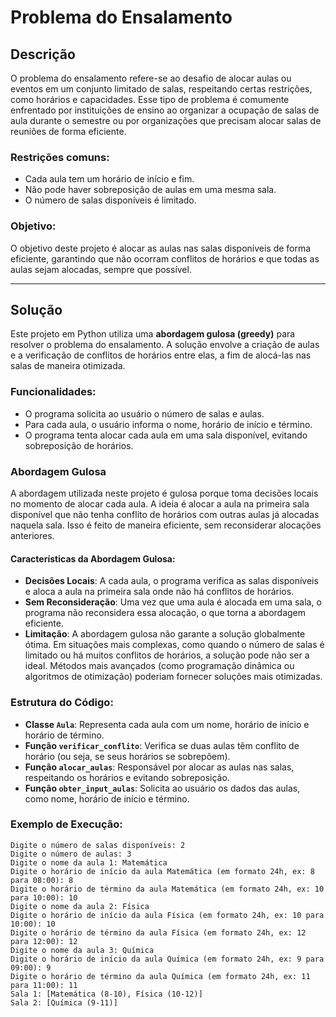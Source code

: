 # Problema do Ensalamento

## Descrição

O problema do ensalamento refere-se ao desafio de alocar aulas ou eventos em um conjunto limitado de salas, respeitando certas restrições, como horários e capacidades. Esse tipo de problema é comumente enfrentado por instituições de ensino ao organizar a ocupação de salas de aula durante o semestre ou por organizações que precisam alocar salas de reuniões de forma eficiente.

### Restrições comuns:
- Cada aula tem um horário de início e fim.
- Não pode haver sobreposição de aulas em uma mesma sala.
- O número de salas disponíveis é limitado.

### Objetivo:
O objetivo deste projeto é alocar as aulas nas salas disponíveis de forma eficiente, garantindo que não ocorram conflitos de horários e que todas as aulas sejam alocadas, sempre que possível.

---

## Solução

Este projeto em Python utiliza uma **abordagem gulosa (greedy)** para resolver o problema do ensalamento. A solução envolve a criação de aulas e a verificação de conflitos de horários entre elas, a fim de alocá-las nas salas de maneira otimizada.

### Funcionalidades:
- O programa solicita ao usuário o número de salas e aulas.
- Para cada aula, o usuário informa o nome, horário de início e término.
- O programa tenta alocar cada aula em uma sala disponível, evitando sobreposição de horários.

### Abordagem Gulosa

A abordagem utilizada neste projeto é gulosa porque toma decisões locais no momento de alocar cada aula. A ideia é alocar a aula na primeira sala disponível que não tenha conflito de horários com outras aulas já alocadas naquela sala. Isso é feito de maneira eficiente, sem reconsiderar alocações anteriores.

#### Características da Abordagem Gulosa:
- **Decisões Locais**: A cada aula, o programa verifica as salas disponíveis e aloca a aula na primeira sala onde não há conflitos de horários.
- **Sem Reconsideração**: Uma vez que uma aula é alocada em uma sala, o programa não reconsidera essa alocação, o que torna a abordagem eficiente.
- **Limitação**: A abordagem gulosa não garante a solução globalmente ótima. Em situações mais complexas, como quando o número de salas é limitado ou há muitos conflitos de horários, a solução pode não ser a ideal. Métodos mais avançados (como programação dinâmica ou algoritmos de otimização) poderiam fornecer soluções mais otimizadas.

### Estrutura do Código:

- **Classe `Aula`**: Representa cada aula com um nome, horário de início e horário de término.
- **Função `verificar_conflito`**: Verifica se duas aulas têm conflito de horário (ou seja, se seus horários se sobrepõem).
- **Função `alocar_aulas`**: Responsável por alocar as aulas nas salas, respeitando os horários e evitando sobreposição.
- **Função `obter_input_aulas`**: Solicita ao usuário os dados das aulas, como nome, horário de início e término.
  
### Exemplo de Execução:

```plaintext
Digite o número de salas disponíveis: 2
Digite o número de aulas: 3
Digite o nome da aula 1: Matemática
Digite o horário de início da aula Matemática (em formato 24h, ex: 8 para 08:00): 8
Digite o horário de término da aula Matemática (em formato 24h, ex: 10 para 10:00): 10
Digite o nome da aula 2: Física
Digite o horário de início da aula Física (em formato 24h, ex: 10 para 10:00): 10
Digite o horário de término da aula Física (em formato 24h, ex: 12 para 12:00): 12
Digite o nome da aula 3: Química
Digite o horário de início da aula Química (em formato 24h, ex: 9 para 09:00): 9
Digite o horário de término da aula Química (em formato 24h, ex: 11 para 11:00): 11
Sala 1: [Matemática (8-10), Física (10-12)]
Sala 2: [Química (9-11)]
```